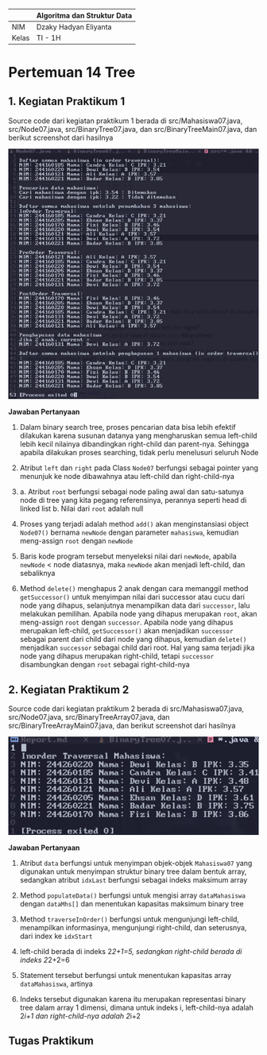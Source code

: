 | | Algoritma dan Struktur Data|
|--|--|
| NIM | Dzaky Hadyan Eliyanta |
| Kelas | TI - 1H |

# Pertemuan 14 Tree

## 1. Kegiatan Praktikum 1

Source code dari kegiatan praktikum 1 berada di src/Mahasiswa07.java, src/Node07.java, src/BinaryTree07.java, dan src/BinaryTreeMain07.java, dan berikut screenshot dari hasilnya

![Screenshot](img/praktikum1.png)

**Jawaban Pertanyaan**

1. Dalam binary search tree, proses pencarian data bisa lebih efektif dilakukan karena susunan datanya yang mengharuskan semua left-child lebih kecil nilainya dibandingkan right-child dan parent-nya. Sehingga apabila dilakukan proses searching, tidak perlu menelusuri seluruh Node

2. Atribut `left` dan `right` pada Class `Node07` berfungsi sebagai pointer yang menunjuk ke node dibawahnya atau left-child dan right-child-nya

3. a. Atribut `root` berfungsi sebagai node paling awal dan satu-satunya node di tree yang kita pegang referensinya, perannya seperti head di linked list
b. Nilai dari `root` adalah null

4. Proses yang terjadi adalah method `add()` akan menginstansiasi object `Node07()` bernama `newNode` dengan parameter `mahasiswa`, kemudian meng-assign `root` dengan `newNode`

5. Baris kode program tersebut menyeleksi nilai dari `newNode`, apabila `newNode` < node diatasnya, maka `newNode` akan menjadi left-child, dan sebaliknya

6. Method `delete()` menghapus 2 anak dengan cara memanggil method `getSuccessor()` untuk menyimpan nilai dari successor atau cucu dari node yang dihapus, selanjutnya menampilkan data dari `successor`, lalu melakukan pemilihan. Apabila node yang dihapus merupakan `root`, akan meng-assign `root` dengan `successor`. Apabila node yang dihapus merupakan left-child, `getSuccessor()` akan menjadikan `successor` sebagai parent dari child dari node yang dihapus, kemudian `delete()` menjadikan `successor` sebagai child dari root. Hal yang sama terjadi jika node yang dihapus merupakan right-child, tetapi `successor` disambungkan dengan `root` sebagai right-child-nya

## 2. Kegiatan Praktikum 2

Source code dari kegiatan praktikum 2 berada di src/Mahasiswa07.java, src/Node07.java, src/BinaryTreeArray07.java, dan src/BinaryTreeArrayMain07.java, dan berikut screenshot dari hasilnya

![Screenshot](img/praktikum2.png)

**Jawaban Pertanyaan**

1. Atribut `data` berfungsi untuk menyimpan objek-objek `Mahasiswa07` yang digunakan untuk menyimpan struktur binary tree dalam bentuk array, sedangkan atribut `idxLast` berfungsi sebagai indeks maksimum array

2. Method `populateData()` berfungsi untuk mengisi array `dataMahasiswa` dengan `dataMhs[]` dan menentukan kapasitas maksimum binary tree

3. Method `traverseInOrder()` berfungsi untuk mengunjungi left-child, menampilkan informasinya, mengunjungi right-child, dan seterusnya, dari index ke `idxStart`

4. left-child berada di indeks 2*2+1=5, sedangkan right-child berada di indeks 2*2+2=6

5. Statement tersebut berfungsi untuk menentukan kapasitas array `dataMahasiswa`, artinya 

6. Indeks tersebut digunakan karena itu merupakan representasi binary tree dalam array 1 dimensi, dimana untuk indeks i, left-child-nya adalah 2*i+1 dan right-child-nya adalah 2*i+2

## Tugas Praktikum


